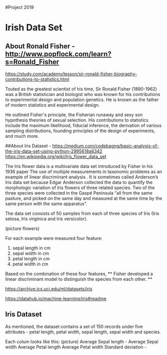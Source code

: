 #Project 2019

# Irish Data Set 

## About Ronald Fisher - http://www.popflock.com/learn?s=Ronald_Fisher
https://study.com/academy/lesson/sir-ronald-fisher-biography-contributions-to-statistics.html

Touted as the greatest scientist of his time, Sir Ronald Fisher (1890-1962) was a British statistician and biologist who was known for his contributions to experimental design and population genetics. He is known as the father of modern statistics and experimental design.

He outlined Fisher's principle, the Fisherian runaway and sexy son hypothesis theories of sexual selection. His contributions to statistics include the maximum likelihood, fiducial inference, the derivation of various sampling distributions, founding principles of the design of experiments, and much more.

##About Iris Dataset - https://medium.com/codebagng/basic-analysis-of-the-iris-data-set-using-python-2995618a6342
https://en.wikipedia.org/wiki/Iris_flower_data_set

The Iris flower data is a multivariate data set introduced by Fisher in his 1936 paper The use of multiple measurements in taxonomic problems as an example of linear discriminant analysis . It is sometimes called Anderson’s Iris data set because Edgar Anderson collected the data to quantify the morphologic variation of Iris flowers of three related species. Two of the three species were collected in the Gaspé Peninsula “all from the same pasture, and picked on the same day and measured at the same time by the same person with the same apparatus”.

The data set consists of 50 samples from each of three species of Iris (Iris setosa, Iris virginica and Iris versicolor). 

(picture flowers)

For each example were measured four feature:  

1. sepal length in cm
2. sepal width in cm
3. petal length in cm
4. petal width in cm

Based on the combination of these four features, ** Fisher developed a linear discriminant model to distinguish the species from each other. **



https://archive.ics.uci.edu/ml/datasets/iris


https://datahub.io/machine-learning/iris#readme

## Iris Dataset
As mentioned, the dataset contains a set of 150 records under five attributes - petal length, petal width, sepal length, sepal width and species.

Each colum looks like this: (picture)
Average Sepal length -
Average Sepal width
Average Petal length
Average Petal width
Standard deviation -